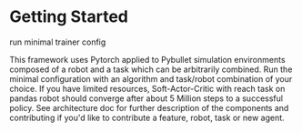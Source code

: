 # Getting Started

run minimal trainer config

This framework uses Pytorch applied to Pybullet simulation environments
composed of a robot and a task which can be arbitrarily combined.
Run the minimal configuration with an algorithm and task/robot combination of your choice.
If you have limited resources, Soft-Actor-Critic with reach task on pandas robot 
should converge after about 5 Million steps to a successful policy.
See architecture doc for further description of the components and contributing 
if you'd like to contribute a feature, robot, task or new agent.
